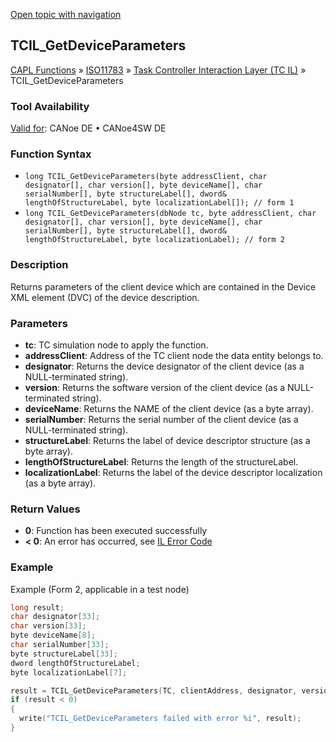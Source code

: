[Open topic with navigation](../../../../../../CANoeDEFamily.htm#Topics/CAPLFunctions/ISO11783/ISOInteractionLayerTC/Functions/CAPLfunctionIso11783TCILGetDeviceParameters.md)

## TCIL_GetDeviceParameters

[CAPL Functions](../../../CAPLfunctions.md) » [ISO11783](../../CAPLfunctionsISO11783Overview.md) » [Task Controller Interaction Layer (TC IL)](../CAPLfunctionsISOILTCOverview.md) » TCIL_GetDeviceParameters

### Tool Availability

[Valid for](../../../../Shared/FeatureAvailability.md):  CANoe DE • CANoe4SW DE

### Function Syntax

- `long TCIL_GetDeviceParameters(byte addressClient, char designator[], char version[], byte deviceName[], char serialNumber[], byte structureLabel[], dword& lengthOfStructureLabel, byte localizationLabel[]); // form 1`
- `long TCIL_GetDeviceParameters(dbNode tc, byte addressClient, char designator[], char version[], byte deviceName[], char serialNumber[], byte structureLabel[], dword& lengthOfStructureLabel, byte localizationLabel); // form 2`

### Description

Returns parameters of the client device which are contained in the Device XML element (DVC) of the device description.

### Parameters

- **tc**: TC simulation node to apply the function.
- **addressClient**: Address of the TC client node the data entity belongs to.
- **designator**: Returns the device designator of the client device (as a NULL-terminated string).
- **version**: Returns the software version of the client device (as a NULL-terminated string).
- **deviceName**: Returns the NAME of the client device (as a byte array).
- **serialNumber**: Returns the serial number of the client device (as a NULL-terminated string).
- **structureLabel**: Returns the label of device descriptor structure (as a byte array).
- **lengthOfStructureLabel**: Returns the length of the structureLabel.
- **localizationLabel**: Returns the label of the device descriptor localization (as a byte array).

### Return Values

- **0**: Function has been executed successfully
- **< 0**: An error has occurred, see [IL Error Code](../../../CAPLfunctionsISOj1939ErrorCodes.md)

### Example

Example (Form 2, applicable in a test node)

```c
long result;
char designator[33];
char version[33];
byte deviceName[8];
char serialNumber[33];
byte structureLabel[33];
dword lengthOfStructureLabel;
byte localizationLabel[7];

result = TCIL_GetDeviceParameters(TC, clientAddress, designator, version, deviceName, serialNumber, structureLabel, lengthOfStructureLabel, localizationLabel);
if (result < 0)
{
  write("TCIL_GetDeviceParameters failed with error %i", result);
}
```
